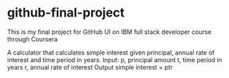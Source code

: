 # github-final-project
This is my final project for GitHub UI on IBM full stack developer course through Coursera


A calculator that calculates simple interest given principal, annual rate of interest and time period in years.
Input:
   p, principal amount
   t, time period in years
   r, annual rate of interest
Output
   simple interest = p*t*r
